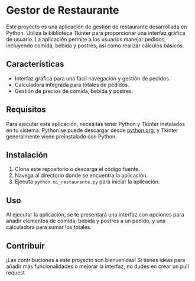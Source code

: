 # Gestor de Restaurante

Este proyecto es una aplicación de gestión de restaurante desarrollada en Python. Utiliza la biblioteca Tkinter para proporcionar una interfaz gráfica de usuario. La aplicación permite a los usuarios manejar pedidos, incluyendo comida, bebida y postres, así como realizar cálculos básicos.

## Características

- Interfaz gráfica para una fácil navegación y gestión de pedidos.
- Calculadora integrada para totales de pedidos.
- Gestión de precios de comida, bebida y postres.

## Requisitos

Para ejecutar esta aplicación, necesitas tener Python y Tkinter instalados en tu sistema. Python se puede descargar desde [python.org](https://www.python.org/), y Tkinter generalmente viene preinstalado con Python.

## Instalación

1. Clona este repositorio o descarga el código fuente.
2. Navega al directorio donde se encuentra la aplicación.
3. Ejecuta `python mi_restaurante.py` para iniciar la aplicación.

## Uso

Al ejecutar la aplicación, se te presentará una interfaz con opciones para añadir elementos de comida, bebida y postres a un pedido, y una calculadora para sumar los totales.

## Contribuir

¡Las contribuciones a este proyecto son bienvenidas! Si tienes ideas para añadir más funcionalidades o mejorar la interfaz, no dudes en crear un pull request
